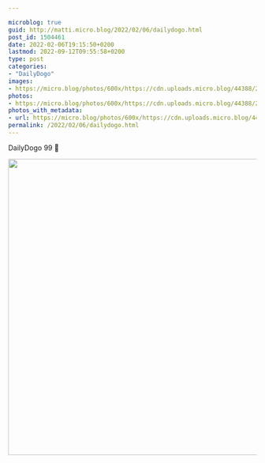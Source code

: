 ```yaml
---

microblog: true
guid: http://matti.micro.blog/2022/02/06/dailydogo.html
post_id: 1504461
date: 2022-02-06T19:15:50+0200
lastmod: 2022-09-12T09:55:58+0200
type: post
categories:
- "DailyDogo"
images:
- https://micro.blog/photos/600x/https://cdn.uploads.micro.blog/44388/2022/60be4e1ccc.jpg
photos:
- https://micro.blog/photos/600x/https://cdn.uploads.micro.blog/44388/2022/60be4e1ccc.jpg
photos_with_metadata:
- url: https://micro.blog/photos/600x/https://cdn.uploads.micro.blog/44388/2022/60be4e1ccc.jpg
permalink: /2022/02/06/dailydogo.html
---
```

DailyDogo 99 🐶

<img src="/media/uploads/2022/60be4e1ccc.jpg" width="600" height="600" alt="" />
